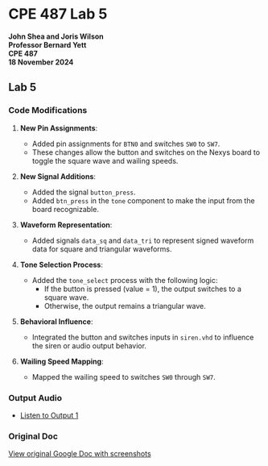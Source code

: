 # CPE 487 Lab 5

**John Shea and Joris Wilson**  
**Professor Bernard Yett**  
**CPE 487**  
**18 November 2024**

## Lab 5

### Code Modifications

1. **New Pin Assignments**:  
   - Added pin assignments for `BTN0` and switches `SW0` to `SW7`.  
   - These changes allow the button and switches on the Nexys board to toggle the square wave and wailing speeds.

2. **New Signal Additions**:  
   - Added the signal `button_press`.  
   - Added `btn_press` in the `tone` component to make the input from the board recognizable.

3. **Waveform Representation**:  
   - Added signals `data_sq` and `data_tri` to represent signed waveform data for square and triangular waveforms.

4. **Tone Selection Process**:  
   - Added the `tone_select` process with the following logic:  
     - If the button is pressed (value = 1), the output switches to a square wave.  
     - Otherwise, the output remains a triangular wave.

5. **Behavioral Influence**:  
   - Integrated the button and switches inputs in `siren.vhd` to influence the siren or audio output behavior.

6. **Wailing Speed Mapping**:  
   - Mapped the wailing speed to switches `SW0` through `SW7`.

### Output Audio
- [Listen to Output 1](https://youtu.be/y-jfuzQGs14)  

### Original Doc
[View original Google Doc with screenshots](https://docs.google.com/document/d/1CUlVUBVd_gILIffb810iZs1zga4gk_hLlAP-UVj9vB0/edit?usp=sharing)
